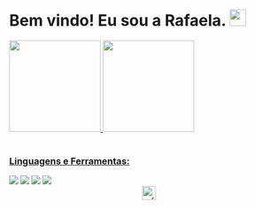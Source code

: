 <h1> Bem vindo! Eu sou a Rafaela.
<img src="https://i.imgur.com/ATEHSYp.gif" width="30px"/>
</h1>

<div align="left">
  <a href="https://github.com/rafaela13c/">
  <img height="165em" src="https://github-readme-stats.vercel.app/api?username=rafaela13c&show_icons=true&theme=panda&include_all_commits=true&count_private=true"/>
  <img height="165em" src="https://github-readme-stats.vercel.app/api/top-langs/?username=rafaela13c&layout=compact&langs_count=7&theme=panda"/>
</div>


<div align="left" style="display: inline_block"><br>
  <h3 align="left">Linguagens e Ferramentas:</h3>
    <a href="https://github.com/rafaela13c/HTML-CSS"><img src="https://img.shields.io/badge/HTML5-E34F26?style=for-the-badge&logo=html5&logoColor=white"></a> 
    <a href="https://github.com/rafaela13c/HTML-CSS"><img src="https://img.shields.io/badge/CSS-239120?&style=for-the-badge&logo=css3&logoColor=white"></a> 
    <a href="https://github.com/rafaela13c/C"><img src="https://img.shields.io/badge/C-00599C?style=for-the-badge&logo=c&logoColor=white"></a> 
    <a href="https://github.com/rafaela13c/Canva"><img src="https://img.shields.io/badge/Canva-%2300C4CC.svg?&style=for-the-badge&logo=Canva&logoColor=white"></a>
</div>

<div  align="center">
 <a href="#"><img  height="25" src="https://komarev.com/ghpvc/?username=rafaela13c&label=Profile%20Views&color=0165f1&style=flat" alt="rafaela13c"/></a> 
</div>
